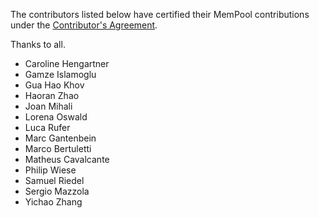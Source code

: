The contributors listed below have certified their MemPool contributions
under the [Contributor's Agreement](https://iis-seafile.ee.ethz.ch/f/80e8166d2e).

Thanks to all.

* Caroline Hengartner
* Gamze Islamoglu
* Gua Hao Khov
* Haoran Zhao
* Joan Mihali
* Lorena Oswald
* Luca Rufer
* Marc Gantenbein
* Marco Bertuletti
* Matheus Cavalcante
* Philip Wiese
* Samuel Riedel
* Sergio Mazzola
* Yichao Zhang
